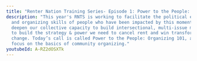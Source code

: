 ```yaml
---
title: "Renter Nation Training Series- Episode 1: Power to the People: Organizing 101"
description: "This year's RNTS is working to facilitate the political education
  and organizing skills of people who have been impacted by this moment, to
  deepen our collective capacity to build intersectional, multi-issue movements
  to build the strategy & power we need to cancel rent and win transformative
  change. Today’s call is called Power to the People: Organizing 101, and will
  focus on the basics of community organizing."
youtubeId: A-RZ2dOSXTk
---
```

